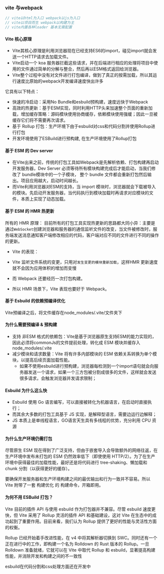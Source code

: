 ### vite 与webpack
```js
// vite以html为入口 webpack以js为入口
// vite以项目而生 webpack以构建为主
// vite内置各种loader 基本无需配置
```
#### Vite 核心原理
- Vite其核心原理是利用浏览器现在已经支持ES6的import，碰见import就会发送一个HTTP请求去加载文件。
- Vite启动一个 koa 服务器拦截这些请求，并在后端进行相应的处理将项目中使用的文件通过简单的分解与整合，然后再以ESM格式返回给浏览器。
- Vite整个过程中没有对文件进行打包编译，做到了真正的按需加载，所以其运行速度比原始的webpack开发编译速度快出许多

它具有以下特点：
- 快速的冷启动：采用No Bundle和esbuild预构建，速度远快于Webpack
- 高效的热更新：基于ESM实现，同时利用HTTP头来加速整个页面的重新加载，增加缓存策略：源码模块使用协商缓存，依赖模块使用强缓；因此一旦被缓存它们将不需要再次请求。
- 基于 Rollup 打包：生产环境下由于esbuild对css和代码分割并使用Rollup进行打包
- 开发环境使用了ESBuild进行预构建, 在生产环境使用了Rollup打包


#### 基于 ESM 的 Dev server

- 在Vite出来之前，传统的打包工具如Webpack是先解析依赖、打包构建再启动开发服务器，Dev Server 必须等待所有模块构建完成后才能启动，当我们修改了 bundle模块中的一个子模块， 整个 bundle 文件都会重新打包然后输出。项目应用越大，启动时间越长。
- 而Vite利用浏览器对ESM的支持，当 import 模块时，浏览器就会下载被导入的模块。先启动开发服务器，当代码执行到模块加载时再请求对应模块的文件，本质上实现了动态加载。

#### 基于 ESM 的 HMR 热更新
所有的 HMR 原理：
目前所有的打包工具实现热更新的思路都大同小异：主要是通过`WebSocket`创建浏览器和服务器的通信监听文件的改变，当文件被修改时，服务端发送消息通知客户端修改相应的代码，客户端对应不同的文件进行不同的操作的更新。
- Vite 的表现：

 - Vite 监听文件系统的变更，只用对`发生变更的模块重新加载`，这样HMR 更新速度就不会因为应用体积的增加而变慢
 - 而 Webpack 还要经历一次打包构建。
 - 所以 HMR 场景下，Vite 表现也要好于 Webpack。

#### 基于 Esbuild 的依赖预编译优化
Vite预编译之后，将文件缓存在node_modules/.vite/文件夹下

#### 为什么需要预编译 & 预构建
 - 支持 非ESM 格式的依赖包：Vite是基于浏览器原生支持ESM的能力实现的，因此必须将commonJs的文件提前处理，转化成 ESM 模块并缓存入 node_modules/.vite
 - 减少模块和请求数量：Vite 将有许多内部模块的 ESM 依赖关系转换为单个模块，以提高后续页面加载性能。
   - 如果不使用esbuild进行预构建，浏览器每检测到一个import语句就会向服务器发送一个请求，如果一个三方包被分割成很多的文件，这样就会发送很多请求，会触发浏览器并发请求限制；

#### Esbuild 为什么这么快
 - Esbuild 使用 Go 语言编写，可以直接被转化为机器语言，在启动时直接执行；
 - 而其余大多数的打包工具基于 JS 实现，是解释型语言，需要边运行边解释；
 - JS 本质上是单线程语言，GO语言天生具有多线程的优势，充分利用 CPU 资源

#### 为什么生产环境仍需打包
尽管原生 ESM 现在得到了广泛支持，但由于嵌套导入会导致额外的网络往返，在生产环境中发布未打包的 ESM 仍然效率低下（即使使用 HTTP/2）。为了在生产环境中获得最佳的加载性能，最好还是将代码进行 tree-shaking、懒加载和 chunk 分割（以获得更好的缓存）。

要确保开发服务器和生产环境构建之间的最优输出和行为一致并不容易。所以 Vite 附带了一套 构建优化 的 构建命令，开箱即用。

#### 为何不用 ESBuild 打包？
Vite 目前的插件 API 与使用 esbuild 作为打包器并不兼容。尽管 esbuild 速度更快，但 Vite 采用了 Rollup 灵活的插件 API 和基础建设，这对 Vite 在生态中的成功起到了重要作用。目前来看，我们认为 Rollup 提供了更好的性能与灵活性方面的权衡。

Rollup 已经开始着手改进性能，在 v4 中将其解析器切换到 SWC。同时还有一个正在进行中的工作，即构建一个名为 Rolldown 的 Rust 版本的 Rollup。一旦 Rolldown 准备就绪，它就可以在 Vite 中取代 Rollup 和 esbuild，显著提高构建性能，并消除开发和构建之间的不一致性

esbuild在代码分割和css处理方面还在开发中